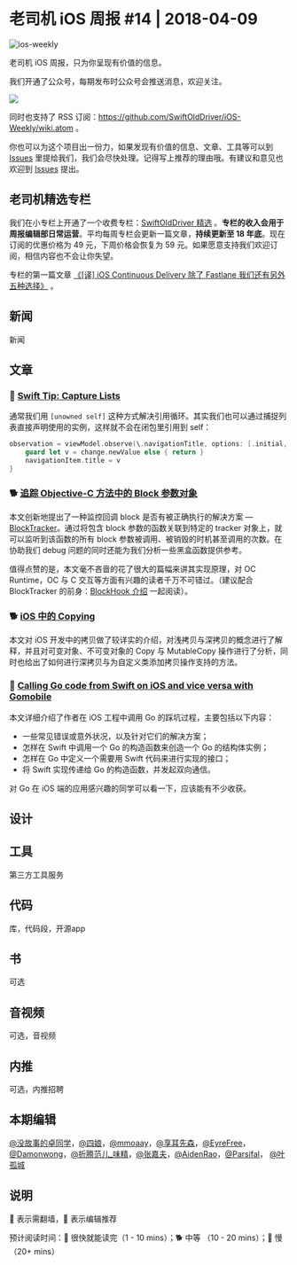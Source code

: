 # 老司机 iOS 周报 #14 | 2018-04-09

![ios-weekly](https://github.com/SwiftOldDriver/iOS-Weekly/blob/master/assets/ios-weekly.png)

老司机 iOS 周报，只为你呈现有价值的信息。

我们开通了公众号，每期发布时公众号会推送消息，欢迎关注。

![](https://github.com/SwiftOldDriver/iOS-Weekly/blob/master/assets/qrcode_for_wechat.jpg?raw=true)

同时也支持了 RSS 订阅：https://github.com/SwiftOldDriver/iOS-Weekly/wiki.atom 。

你也可以为这个项目出一份力，如果发现有价值的信息、文章、工具等可以到 [Issues](https://github.com/SwiftOldDriver/iOS-Weekly/issues) 里提给我们，我们会尽快处理。记得写上推荐的理由哦。有建议和意见也欢迎到 [Issues](https://github.com/SwiftOldDriver/iOS-Weekly/issues) 提出。

## 老司机精选专栏

我们在小专栏上开通了一个收费专栏：[SwiftOldDriver 精选](https://xiaozhuanlan.com/olddriver-selection) 。**专栏的收入会用于周报编辑部日常运营**。平均每周专栏会更新一篇文章，**持续更新至 18 年底**。现在订阅的优惠价格为 49 元，下周价格会恢复为 59 元。如果愿意支持我们欢迎订阅，相信内容也不会让你失望。

专栏的第一篇文章 [《[译] iOS Continuous Delivery 除了 Fastlane 我们还有另外五种选择》](https://xiaozhuanlan.com/topic/3657948012) 。

## 新闻

新闻


## 文章

### 🐎 [Swift Tip: Capture Lists](https://www.objc.io/blog/2018/04/03/caputure-lists/)

通常我们用 `[unowned self]` 这种方式解决引用循环。其实我们也可以通过捕捉列表直接声明使用的实例，这样就不会在闭包里引用到 self：

``` swift
observation = viewModel.observe(\.navigationTitle, options: [.initial, .new]) { [navigationItem] _, change in
    guard let v = change.newValue else { return }
    navigationItem.title = v
}

```

### 🐕 [追踪 Objective-C 方法中的 Block 参数对象](http://yulingtianxia.com/blog/2018/03/31/Track-Block-Arguments-of-Objective-C-Method/)

本文创新地提出了一种监控回调 block 是否有被正确执行的解决方案 — [BlockTracker](https://github.com/yulingtianxia/BlockTracker)。通过将包含 block 参数的函数关联到特定的 tracker 对象上，就可以监听到该函数的所有 block 参数被调用、被销毁的时机甚至调用的次数。在协助我们 debug 问题的同时还能为我们分析一些黑盒函数提供参考。

值得点赞的是，本文毫不吝啬的花了很大的篇幅来讲其实现原理，对 OC Runtime，OC 与 C 交互等方面有兴趣的读者千万不可错过。（建议配合 BlockTracker 的前身：[BlockHook 介绍](http://yulingtianxia.com/blog/2018/02/28/Hook-Objective-C-Block-with-Libffi/) 一起阅读）。

### 🐕 [iOS 中的 Copying](https://joeshang.github.io/2018/04/04/ios-copying/)

本文对 iOS 开发中的拷贝做了较详实的介绍，对浅拷贝与深拷贝的概念进行了解释，并且对可变对象、不可变对象的 Copy 与 MutableCopy 操作进行了分析，同时也给出了如何进行深拷贝与为自定义类添加拷贝操作支持的方法。

### 🐢 [Calling Go code from Swift on iOS and vice versa with Gomobile](https://medium.com/@matryer/tutorial-calling-go-code-from-swift-on-ios-and-vice-versa-with-gomobile-7925620c17a4)

本文详细介绍了作者在 iOS 工程中调用 Go 的踩坑过程，主要包括以下内容：

- 一些常见错误或意外状况，以及针对它们的解决方案；
- 怎样在 Swift 中调用一个 Go 的构造函数来创造一个 Go 的结构体实例；
- 怎样在 Go 中定义一个需要用 Swift 代码来进行实现的接口；
- 将 Swift 实现传递给 Go 的构造函数，并发起双向通信。

对 Go 在 iOS 端的应用感兴趣的同学可以看一下，应该能有不少收获。

## 设计

## 工具

第三方工具服务

## 代码

库，代码段，开源app

## 书

可选

## 音视频

可选，音视频

## 内推

可选，内推招聘

## 本期编辑

[@没故事的卓同学](https://weibo.com/1926303682/profile)，[@四娘](https://kemchenj.github.io)，[@mmoaay](https://weibo.com/u/1302422271)，[@享耳先森](https://github.com/iblacksun)，[@EyreFree](https://weibo.com/eyrefree777)，[@Damonwong](https://weibo.com/damonone)，[@折腾范儿_味精](http://weibo.com/agvicking)，[@张嘉夫](https://weibo.com/2949394297)，[@AidenRao](https://weibo.com/AidenRao)，[@Parsifal](https://weibo.com/parsifalchang)， [@叶孤城](https://weibo.com/u/1438670852)

## 说明

🚧 表示需翻墙，🌟 表示编辑推荐

预计阅读时间：🐎 很快就能读完（1 - 10 mins）；🐕 中等 （10 - 20 mins）；🐢 慢（20+ mins）

